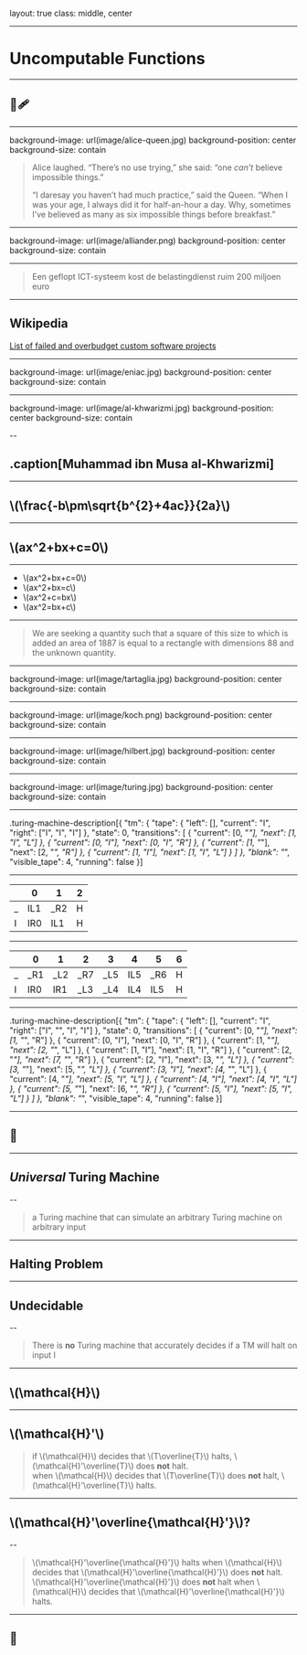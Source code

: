 layout: true
class: middle, center

---
# Uncomputable Functions

---
## &#129504;&#129657;

---
background-image: url(image/alice-queen.jpg)
background-position: center
background-size: contain

> Alice laughed. “There’s no use trying,” she said: “one _can’t_ believe impossible things.”
>
> “I daresay you haven’t had much practice,” said the Queen. “When I was
> your age, I always did it for half-an-hour a day. Why, sometimes I’ve
> believed as many as six impossible things before breakfast.”

---
background-image: url(image/alliander.png)
background-position: center
background-size: contain

---

> Een geflopt ICT-systeem kost de belastingdienst ruim 200 miljoen euro

---
## Wikipedia

[List of failed and overbudget custom software projects](https://en.wikipedia.org/wiki/List_of_failed_and_overbudget_custom_software_projects)

---
background-image: url(image/eniac.jpg)
background-position: center
background-size: contain

---
background-image: url(image/al-khwarizmi.jpg)
background-position: center
background-size: contain

--
## .caption[Muhammad ibn Musa al-Khwarizmi]

---
## \\(\frac{-b\pm\sqrt{b^{2}+4ac}}{2a}\\)

---
## \\(ax^2+bx+c=0\\)

---
* \\(ax^2+bx+c=0\\)
* \\(ax^2+bx=c\\)
* \\(ax^2+c=bx\\)
* \\(ax^2=bx+c\\)

---
> We are seeking a quantity such that a square of this size to which is added an area of 1887
> is equal to a rectangle with dimensions 88 and the unknown quantity.

---
background-image: url(image/tartaglia.jpg)
background-position: center
background-size: contain

---
background-image: url(image/koch.png)
background-position: center
background-size: contain

---
background-image: url(image/hilbert.jpg)
background-position: center
background-size: contain

---
background-image: url(image/turing.jpg)
background-position: center
background-size: contain

---
.turing-machine-description[{
  "tm": {
    "tape": {
      "left": [],
      "current": "I",
      "right": ["I", "I", "I"]
    },
    "state": 0,
    "transitions": [
      { "current": [0, "_"], "next": [1, "I", "L"] },
      { "current": [0, "I"], "next": [0, "I", "R"] },
      { "current": [1, "_"], "next": [2, "_", "R"] },
      { "current": [1, "I"], "next": [1, "I", "L"] }
    ]
  },
  "blank": "_",
  "visible_tape": 4,
  "running": false
}]

---

| | 0 | 1 | 2 |
|-|---|---|---|
|_|IL1|_R2| H |
|I|IR0|IL1| H |

---

| | 0 | 1 | 2 | 3 | 4 | 5 | 6 |
|-|---|---|---|---|---|---|---|
|_|_R1|_L2|_R7|_L5|IL5|_R6| H |
|I|IR0|IR1|_L3|_L4|IL4|IL5| H |

---
.turing-machine-description[{
  "tm": {
    "tape": {
      "left": [],
      "current": "I",
      "right": ["I", "", "I", "I"]
    },
    "state": 0,
    "transitions": [
      { "current": [0, "_"], "next": [1, "_", "R"] },
      { "current": [0, "I"], "next": [0, "I", "R"] },
      { "current": [1, "_"], "next": [2, "_", "L"] },
      { "current": [1, "I"], "next": [1, "I", "R"] },
      { "current": [2, "_"], "next": [7, "_", "R"] },
      { "current": [2, "I"], "next": [3, "_", "L"] },
      { "current": [3, "_"], "next": [5, "_", "L"] },
      { "current": [3, "I"], "next": [4, "_", "L"] },
      { "current": [4, "_"], "next": [5, "I", "L"] },
      { "current": [4, "I"], "next": [4, "I", "L"] },
      { "current": [5, "_"], "next": [6, "_", "R"] },
      { "current": [5, "I"], "next": [5, "I", "L"] }
    ]
  },
  "blank": "_",
  "visible_tape": 4,
  "running": false
}]

---
## &#129300;

---
## _Universal_ Turing Machine

--

> a Turing machine that can simulate an arbitrary Turing machine on arbitrary input

---
## Halting Problem

---
## Undecidable

--

> There is **no** Turing machine that accurately decides if a TM will halt on input I

---
## \\(\mathcal{H}\\)

---
## \\(\mathcal{H}'\\)

> if \\(\mathcal{H}\\) decides that \\(T\overline{T}\\) halts, \\(\mathcal{H}'\overline{T}\\) does **not** halt.<br>
> when \\(\mathcal{H}\\) decides that \\(T\overline{T}\\) does **not** halt,  \\(\mathcal{H}'\overline{T}\\) halts.<br>

---
## \\(\mathcal{H}'\overline{\mathcal{H}'}\\)?

--

> \\(\mathcal{H}'\overline{\mathcal{H}'}\\) halts when \\(\mathcal{H}\\) decides that \\(\mathcal{H}'\overline{\mathcal{H}'}\\) does **not** halt.<br>
> \\(\mathcal{H}'\overline{\mathcal{H}'}\\) does **not** halt when \\(\mathcal{H}\\) decides that \\(\mathcal{H}'\overline{\mathcal{H}'}\\) halts.<br>

---
## &#128136;
